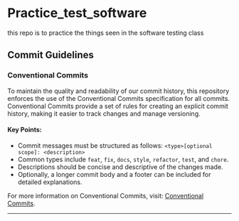 # Practice_test_software

this repo is to practice the things seen in the software testing class

## Commit Guidelines

### Conventional Commits

To maintain the quality and readability of our commit history, this repository enforces the use of the Conventional Commits specification for all commits. Conventional Commits provide a set of rules for creating an explicit commit history, making it easier to track changes and manage versioning.

#### Key Points:

- Commit messages must be structured as follows: `<type>[optional scope]: <description>`
- Common types include `feat`, `fix`, `docs`, `style`, `refactor`, `test`, and `chore`.
- Descriptions should be concise and descriptive of the changes made.
- Optionally, a longer commit body and a footer can be included for detailed explanations.

For more information on Conventional Commits, visit: [Conventional Commits](https://www.conventionalcommits.org).

---
